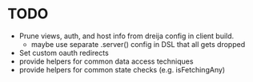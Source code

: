 TODO
===

* Prune views, auth, and host info from dreija config in client build.
    - maybe use separate .server() config in DSL that all gets dropped
* Set custom oauth redirects
* provide helpers for common data access techniques
* provide helpers for common state checks (e.g. isFetchingAny)


